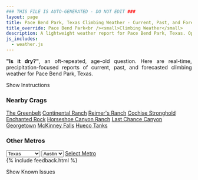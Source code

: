 ```yaml
---
### THIS FILE IS AUTO-GENERATED - DO NOT EDIT ###
layout: page
title: Pace Bend Park, Texas Climbing Weather - Current, Past, and Forecasted Report
title_override: Pace Bend Park<br /><small>Climbing Weather</small>
description: A lightweight weather report for Pace Bend Park, Texas. Optimized for slow internet connections.
js_includes:
  - weather.js
---
```


<section class="measure center lh-copy f5-ns f6 ph2 mv4" style="text-align: justify;">
<strong>"Is it dry?"</strong>, an oft-repeated, age-old question. Here are real-time,
precipitation-focused reports of current, past, and forecasted climbing weather for Pace Bend Park, Texas.
</section>

<p id="settings-toggle" class="mw5 b center tc hover-light-red black-70 pointer">Show Instructions</p>
<section id="settings" class="overflow-hidden" style="display:none;">
    <div class="mv2 ph2 center">
        <div class="fn f6 tc pv2">
            <p class="measure lh-copy center"><strong>Show/hide hourly forecasts</strong> by clicking the desired day.</p>
            <hr class="mw5 p0 mv2 o-60 b0 bt b--light-red light-red bg-light-red">
            <p class="measure lh-copy center"><strong>Current and Past conditions</strong> are measured by the nearest weather station. <strong>Forecast conditions</strong> are calculated and polled separately.</p>
            <hr class="mw5 p0 mv2 o-60 b0 bt b--light-red light-red bg-light-red">
            <p class="measure lh-copy center"><strong>Having issues?</strong> Try <a id="clear-cache" class="no-underline relative fancy-link light-red hover-light-red" href="#">clearing the local cache</a>.</p>
            <hr class="mw5 p0 mv2 o-60 b0 bt b--light-red light-red bg-light-red">
            <p class="measure lh-copy center">Weather data sourced from <a class="no-underline fancy-link relative light-red" target="_blank" href="https://www.weather.gov/documentation/services-web-api">weather.gov</a>.</p>
        </div>
    </div>
</section>
<section id="weather" data-crag="pace-bend-park-texas" class="mv4-ns mv3 ph2 center"></section>
<section id="nearby" class="tc lh-copy">
  <h3>Nearby Crags</h3>
<a class="nowrap no-underline fancy-link relative light-red mh3" href="/crags/the-greenbelt-texas-weather.html">The Greenbelt</a>
<a class="nowrap no-underline fancy-link relative light-red mh3" href="/crags/continental-ranch-texas-weather.html">Continental Ranch</a>
<a class="nowrap no-underline fancy-link relative light-red mh3" href="/crags/reimers-ranch-texas-weather.html">Reimer's Ranch</a>
<a class="nowrap no-underline fancy-link relative light-red mh3" href="/crags/cochise-stronghold-arizona-weather.html">Cochise Stronghold</a>
<a class="nowrap no-underline fancy-link relative light-red mh3" href="/crags/enchanted-rock-texas-weather.html">Enchanted Rock</a>
<a class="nowrap no-underline fancy-link relative light-red mh3" href="/crags/horseshoe-canyon-ranch-arkansas-weather.html">Horseshoe Canyon Ranch</a>
<a class="nowrap no-underline fancy-link relative light-red mh3" href="/crags/last-chance-canyon-new-mexico-weather.html">Last Chance Canyon</a>
<a class="nowrap no-underline fancy-link relative light-red mh3" href="/crags/georgetown-texas-weather.html">Georgetown</a>
<a class="nowrap no-underline fancy-link relative light-red mh3" href="/crags/mckinney-falls-texas-weather.html">McKinney Falls</a>
<a class="nowrap no-underline fancy-link relative light-red mh3" href="/crags/hueco-tanks-texas-weather.html">Hueco Tanks</a>
</section>
<section id="nearby" class="tc lh-copy">
  <h3>Other Metros</h3>
  <select class="ma1 bg-near-white pa2" id="stateSel">
    <option value="Texas" selected>Texas</option>
    <option value="Washington">Washington</option>
    <option value="Colorado">Colorado</option>
    <option value="Tennessee">Tennessee</option>
    <option value="Utah">Utah</option>
    <option value="California">California</option>
  </select>
  <select class="ma1 bg-near-white pa2" id="citySel">
    <option value="Austin" selected>Austin</option>
  </select>
  <a id="selectMetro" class="f6 link dim ph3 pv2 ma1 dib white bg-light-red" href="/crags/austin-texas-weather.html">Select Metro</a>
  <script>
    var states = [];
    states["Texas"] = "Austin"
    states["Washington"] = "Seattle"
    states["Colorado"] = "Denver"
    states["Tennessee"] = "Nashville"
    states["Utah"] = "Salt Lake City"
    states["California"] = "San Francisco|Los Angeles"
  </script>
</section>
{% include feedback.html %}
<p id="issues-toggle" class="mw5 b center tc hover-light-red black-70 pointer">Show Known Issues</p>
<section id="issues" class="overflow-hidden tc f6">
</section>

<script>
  var weekly_EWX_145_98 = {"updated":"2022-08-29T07:06:33+00:00","units":"us","forecastGenerator":"BaselineForecastGenerator","generatedAt":"2022-08-29T08:40:56+00:00","updateTime":"2022-08-29T07:06:33+00:00","validTimes":"2022-08-29T01:00:00+00:00/P8D","elevation":{"unitCode":"wmoUnit:m","value":235.9152},"periods":[{"number":1,"name":"Overnight","startTime":"2022-08-29T03:00:00-05:00","endTime":"2022-08-29T06:00:00-05:00","isDaytime":false,"temperature":76,"temperatureUnit":"F","temperatureTrend":null,"windSpeed":"0 to 5 mph","windDirection":"SE","icon":"https://api.weather.gov/icons/land/night/sct?size=medium","shortForecast":"Partly Cloudy","detailedForecast":"Partly cloudy, with a low around 76. Southeast wind 0 to 5 mph."},{"number":2,"name":"Monday","startTime":"2022-08-29T06:00:00-05:00","endTime":"2022-08-29T18:00:00-05:00","isDaytime":true,"temperature":96,"temperatureUnit":"F","temperatureTrend":null,"windSpeed":"5 to 10 mph","windDirection":"SE","icon":"https://api.weather.gov/icons/land/day/sct/tsra_hi,30?size=medium","shortForecast":"Mostly Sunny then Chance Showers And Thunderstorms","detailedForecast":"A chance of showers and thunderstorms after 1pm. Mostly sunny, with a high near 96. Heat index values as high as 105. Southeast wind 5 to 10 mph. Chance of precipitation is 30%. New rainfall amounts less than a tenth of an inch possible."},{"number":3,"name":"Monday Night","startTime":"2022-08-29T18:00:00-05:00","endTime":"2022-08-30T06:00:00-05:00","isDaytime":false,"temperature":76,"temperatureUnit":"F","temperatureTrend":null,"windSpeed":"0 to 10 mph","windDirection":"SSE","icon":"https://api.weather.gov/icons/land/night/tsra_hi,30?size=medium","shortForecast":"Chance Showers And Thunderstorms","detailedForecast":"A chance of showers and thunderstorms. Partly cloudy, with a low around 76. Heat index values as high as 100. South southeast wind 0 to 10 mph, with gusts as high as 20 mph. Chance of precipitation is 30%. New rainfall amounts less than a tenth of an inch possible."},{"number":4,"name":"Tuesday","startTime":"2022-08-30T06:00:00-05:00","endTime":"2022-08-30T18:00:00-05:00","isDaytime":true,"temperature":92,"temperatureUnit":"F","temperatureTrend":null,"windSpeed":"0 to 5 mph","windDirection":"SSE","icon":"https://api.weather.gov/icons/land/day/tsra_sct,50?size=medium","shortForecast":"Chance Showers And Thunderstorms","detailedForecast":"A chance of showers and thunderstorms. Partly sunny, with a high near 92. Heat index values as high as 101. South southeast wind 0 to 5 mph. Chance of precipitation is 50%."},{"number":5,"name":"Tuesday Night","startTime":"2022-08-30T18:00:00-05:00","endTime":"2022-08-31T06:00:00-05:00","isDaytime":false,"temperature":74,"temperatureUnit":"F","temperatureTrend":null,"windSpeed":"0 to 5 mph","windDirection":"NE","icon":"https://api.weather.gov/icons/land/night/tsra_sct,50/tsra_sct,40?size=medium","shortForecast":"Chance Showers And Thunderstorms","detailedForecast":"A chance of showers and thunderstorms. Mostly cloudy, with a low around 74. Northeast wind 0 to 5 mph. Chance of precipitation is 50%."},{"number":6,"name":"Wednesday","startTime":"2022-08-31T06:00:00-05:00","endTime":"2022-08-31T18:00:00-05:00","isDaytime":true,"temperature":92,"temperatureUnit":"F","temperatureTrend":null,"windSpeed":"0 to 5 mph","windDirection":"N","icon":"https://api.weather.gov/icons/land/day/tsra_sct,50?size=medium","shortForecast":"Chance Showers And Thunderstorms","detailedForecast":"A chance of showers and thunderstorms. Partly sunny, with a high near 92. North wind 0 to 5 mph. Chance of precipitation is 50%."},{"number":7,"name":"Wednesday Night","startTime":"2022-08-31T18:00:00-05:00","endTime":"2022-09-01T06:00:00-05:00","isDaytime":false,"temperature":74,"temperatureUnit":"F","temperatureTrend":null,"windSpeed":"0 to 5 mph","windDirection":"NNE","icon":"https://api.weather.gov/icons/land/night/tsra_sct,50/tsra_sct,30?size=medium","shortForecast":"Chance Showers And Thunderstorms","detailedForecast":"A chance of showers and thunderstorms. Mostly cloudy, with a low around 74. North northeast wind 0 to 5 mph. Chance of precipitation is 50%."},{"number":8,"name":"Thursday","startTime":"2022-09-01T06:00:00-05:00","endTime":"2022-09-01T18:00:00-05:00","isDaytime":true,"temperature":90,"temperatureUnit":"F","temperatureTrend":null,"windSpeed":"0 to 5 mph","windDirection":"NE","icon":"https://api.weather.gov/icons/land/day/tsra_sct,30/tsra_sct,40?size=medium","shortForecast":"Chance Showers And Thunderstorms","detailedForecast":"A chance of showers and thunderstorms. Partly sunny, with a high near 90. Northeast wind 0 to 5 mph. Chance of precipitation is 40%."},{"number":9,"name":"Thursday Night","startTime":"2022-09-01T18:00:00-05:00","endTime":"2022-09-02T06:00:00-05:00","isDaytime":false,"temperature":72,"temperatureUnit":"F","temperatureTrend":null,"windSpeed":"0 to 5 mph","windDirection":"ENE","icon":"https://api.weather.gov/icons/land/night/tsra_hi,40/tsra_hi,20?size=medium","shortForecast":"Chance Showers And Thunderstorms","detailedForecast":"A chance of showers and thunderstorms. Partly cloudy, with a low around 72. East northeast wind 0 to 5 mph. Chance of precipitation is 40%."},{"number":10,"name":"Friday","startTime":"2022-09-02T06:00:00-05:00","endTime":"2022-09-02T18:00:00-05:00","isDaytime":true,"temperature":90,"temperatureUnit":"F","temperatureTrend":null,"windSpeed":"0 to 5 mph","windDirection":"ENE","icon":"https://api.weather.gov/icons/land/day/tsra_hi,20?size=medium","shortForecast":"Slight Chance Showers And Thunderstorms","detailedForecast":"A slight chance of showers and thunderstorms. Mostly sunny, with a high near 90. Chance of precipitation is 20%."},{"number":11,"name":"Friday Night","startTime":"2022-09-02T18:00:00-05:00","endTime":"2022-09-03T06:00:00-05:00","isDaytime":false,"temperature":71,"temperatureUnit":"F","temperatureTrend":null,"windSpeed":"0 to 5 mph","windDirection":"NE","icon":"https://api.weather.gov/icons/land/night/tsra_hi,20/sct?size=medium","shortForecast":"Slight Chance Showers And Thunderstorms then Partly Cloudy","detailedForecast":"A slight chance of showers and thunderstorms before 7pm. Partly cloudy, with a low around 71. Chance of precipitation is 20%."},{"number":12,"name":"Saturday","startTime":"2022-09-03T06:00:00-05:00","endTime":"2022-09-03T18:00:00-05:00","isDaytime":true,"temperature":91,"temperatureUnit":"F","temperatureTrend":null,"windSpeed":"0 to 10 mph","windDirection":"NNE","icon":"https://api.weather.gov/icons/land/day/sct/tsra_hi,20?size=medium","shortForecast":"Mostly Sunny then Slight Chance Showers And Thunderstorms","detailedForecast":"A slight chance of showers and thunderstorms after 1pm. Mostly sunny, with a high near 91. Chance of precipitation is 20%."},{"number":13,"name":"Saturday Night","startTime":"2022-09-03T18:00:00-05:00","endTime":"2022-09-04T06:00:00-05:00","isDaytime":false,"temperature":72,"temperatureUnit":"F","temperatureTrend":null,"windSpeed":"0 to 10 mph","windDirection":"ENE","icon":"https://api.weather.gov/icons/land/night/tsra_hi,20/sct?size=medium","shortForecast":"Slight Chance Showers And Thunderstorms then Partly Cloudy","detailedForecast":"A slight chance of showers and thunderstorms before 7pm. Partly cloudy, with a low around 72. Chance of precipitation is 20%."},{"number":14,"name":"Sunday","startTime":"2022-09-04T06:00:00-05:00","endTime":"2022-09-04T18:00:00-05:00","isDaytime":true,"temperature":91,"temperatureUnit":"F","temperatureTrend":null,"windSpeed":"0 to 10 mph","windDirection":"NE","icon":"https://api.weather.gov/icons/land/day/tsra_hi,20/tsra_hi,30?size=medium","shortForecast":"Chance Showers And Thunderstorms","detailedForecast":"A chance of showers and thunderstorms after 7am. Mostly sunny, with a high near 91. Chance of precipitation is 30%."}]}
  var hourly_EWX_145_98 = {"@context":["https://geojson.org/geojson-ld/geojson-context.jsonld",{"@version":"1.1","wx":"https://api.weather.gov/ontology#","geo":"http://www.opengis.net/ont/geosparql#","unit":"http://codes.wmo.int/common/unit/","@vocab":"https://api.weather.gov/ontology#"}],"type":"Feature","geometry":{"type":"Polygon","coordinates":[[[-98.02033,30.4585276],[-98.0197427,30.4358017],[-97.9933734,30.436306],[-97.99395559999999,30.459031999999997],[-98.02033,30.4585276]]]},"properties":{"updated":"2022-08-29T07:06:33+00:00","units":"us","forecastGenerator":"HourlyForecastGenerator","generatedAt":"2022-08-29T08:40:56+00:00","updateTime":"2022-08-29T07:06:33+00:00","validTimes":"2022-08-29T01:00:00+00:00/P8D","elevation":{"unitCode":"wmoUnit:m","value":235.9152},"periods":[{"number":1,"name":"","startTime":"2022-08-29T03:00:00-05:00","endTime":"2022-08-29T04:00:00-05:00","isDaytime":false,"temperature":79,"temperatureUnit":"F","temperatureTrend":null,"windSpeed":"0 mph","windDirection":"SSE","icon":"https://api.weather.gov/icons/land/night/sct?size=small","shortForecast":"Partly Cloudy","detailedForecast":""},{"number":2,"name":"","startTime":"2022-08-29T04:00:00-05:00","endTime":"2022-08-29T05:00:00-05:00","isDaytime":false,"temperature":78,"temperatureUnit":"F","temperatureTrend":null,"windSpeed":"5 mph","windDirection":"SSE","icon":"https://api.weather.gov/icons/land/night/sct?size=small","shortForecast":"Partly Cloudy","detailedForecast":""},{"number":3,"name":"","startTime":"2022-08-29T05:00:00-05:00","endTime":"2022-08-29T06:00:00-05:00","isDaytime":false,"temperature":77,"temperatureUnit":"F","temperatureTrend":null,"windSpeed":"0 mph","windDirection":"SE","icon":"https://api.weather.gov/icons/land/night/bkn?size=small","shortForecast":"Mostly Cloudy","detailedForecast":""},{"number":4,"name":"","startTime":"2022-08-29T06:00:00-05:00","endTime":"2022-08-29T07:00:00-05:00","isDaytime":true,"temperature":77,"temperatureUnit":"F","temperatureTrend":null,"windSpeed":"5 mph","windDirection":"SE","icon":"https://api.weather.gov/icons/land/day/bkn?size=small","shortForecast":"Partly Sunny","detailedForecast":""},{"number":5,"name":"","startTime":"2022-08-29T07:00:00-05:00","endTime":"2022-08-29T08:00:00-05:00","isDaytime":true,"temperature":77,"temperatureUnit":"F","temperatureTrend":null,"windSpeed":"5 mph","windDirection":"SE","icon":"https://api.weather.gov/icons/land/day/bkn?size=small","shortForecast":"Partly Sunny","detailedForecast":""},{"number":6,"name":"","startTime":"2022-08-29T08:00:00-05:00","endTime":"2022-08-29T09:00:00-05:00","isDaytime":true,"temperature":76,"temperatureUnit":"F","temperatureTrend":null,"windSpeed":"5 mph","windDirection":"SSE","icon":"https://api.weather.gov/icons/land/day/sct?size=small","shortForecast":"Mostly Sunny","detailedForecast":""},{"number":7,"name":"","startTime":"2022-08-29T09:00:00-05:00","endTime":"2022-08-29T10:00:00-05:00","isDaytime":true,"temperature":79,"temperatureUnit":"F","temperatureTrend":null,"windSpeed":"5 mph","windDirection":"S","icon":"https://api.weather.gov/icons/land/day/sct?size=small","shortForecast":"Mostly Sunny","detailedForecast":""},{"number":8,"name":"","startTime":"2022-08-29T10:00:00-05:00","endTime":"2022-08-29T11:00:00-05:00","isDaytime":true,"temperature":83,"temperatureUnit":"F","temperatureTrend":null,"windSpeed":"5 mph","windDirection":"S","icon":"https://api.weather.gov/icons/land/day/sct?size=small","shortForecast":"Mostly Sunny","detailedForecast":""},{"number":9,"name":"","startTime":"2022-08-29T11:00:00-05:00","endTime":"2022-08-29T12:00:00-05:00","isDaytime":true,"temperature":86,"temperatureUnit":"F","temperatureTrend":null,"windSpeed":"5 mph","windDirection":"SSE","icon":"https://api.weather.gov/icons/land/day/sct?size=small","shortForecast":"Mostly Sunny","detailedForecast":""},{"number":10,"name":"","startTime":"2022-08-29T12:00:00-05:00","endTime":"2022-08-29T13:00:00-05:00","isDaytime":true,"temperature":89,"temperatureUnit":"F","temperatureTrend":null,"windSpeed":"5 mph","windDirection":"SSE","icon":"https://api.weather.gov/icons/land/day/sct?size=small","shortForecast":"Mostly Sunny","detailedForecast":""},{"number":11,"name":"","startTime":"2022-08-29T13:00:00-05:00","endTime":"2022-08-29T14:00:00-05:00","isDaytime":true,"temperature":92,"temperatureUnit":"F","temperatureTrend":null,"windSpeed":"5 mph","windDirection":"SE","icon":"https://api.weather.gov/icons/land/day/tsra_hi,30?size=small","shortForecast":"Chance Showers And Thunderstorms","detailedForecast":""},{"number":12,"name":"","startTime":"2022-08-29T14:00:00-05:00","endTime":"2022-08-29T15:00:00-05:00","isDaytime":true,"temperature":94,"temperatureUnit":"F","temperatureTrend":null,"windSpeed":"5 mph","windDirection":"SE","icon":"https://api.weather.gov/icons/land/day/tsra_hi,30?size=small","shortForecast":"Chance Showers And Thunderstorms","detailedForecast":""},{"number":13,"name":"","startTime":"2022-08-29T15:00:00-05:00","endTime":"2022-08-29T16:00:00-05:00","isDaytime":true,"temperature":94,"temperatureUnit":"F","temperatureTrend":null,"windSpeed":"5 mph","windDirection":"ESE","icon":"https://api.weather.gov/icons/land/day/tsra_hi,30?size=small","shortForecast":"Chance Showers And Thunderstorms","detailedForecast":""},{"number":14,"name":"","startTime":"2022-08-29T16:00:00-05:00","endTime":"2022-08-29T17:00:00-05:00","isDaytime":true,"temperature":95,"temperatureUnit":"F","temperatureTrend":null,"windSpeed":"5 mph","windDirection":"ESE","icon":"https://api.weather.gov/icons/land/day/tsra_hi,30?size=small","shortForecast":"Chance Showers And Thunderstorms","detailedForecast":""},{"number":15,"name":"","startTime":"2022-08-29T17:00:00-05:00","endTime":"2022-08-29T18:00:00-05:00","isDaytime":true,"temperature":93,"temperatureUnit":"F","temperatureTrend":null,"windSpeed":"10 mph","windDirection":"ESE","icon":"https://api.weather.gov/icons/land/day/tsra_hi?size=small","shortForecast":"Chance Showers And Thunderstorms","detailedForecast":""},{"number":16,"name":"","startTime":"2022-08-29T18:00:00-05:00","endTime":"2022-08-29T19:00:00-05:00","isDaytime":false,"temperature":92,"temperatureUnit":"F","temperatureTrend":null,"windSpeed":"10 mph","windDirection":"ESE","icon":"https://api.weather.gov/icons/land/night/tsra_hi?size=small","shortForecast":"Chance Showers And Thunderstorms","detailedForecast":""},{"number":17,"name":"","startTime":"2022-08-29T19:00:00-05:00","endTime":"2022-08-29T20:00:00-05:00","isDaytime":false,"temperature":91,"temperatureUnit":"F","temperatureTrend":null,"windSpeed":"10 mph","windDirection":"SE","icon":"https://api.weather.gov/icons/land/night/few?size=small","shortForecast":"Mostly Clear","detailedForecast":""},{"number":18,"name":"","startTime":"2022-08-29T20:00:00-05:00","endTime":"2022-08-29T21:00:00-05:00","isDaytime":false,"temperature":87,"temperatureUnit":"F","temperatureTrend":null,"windSpeed":"5 mph","windDirection":"SE","icon":"https://api.weather.gov/icons/land/night/sct?size=small","shortForecast":"Partly Cloudy","detailedForecast":""},{"number":19,"name":"","startTime":"2022-08-29T21:00:00-05:00","endTime":"2022-08-29T22:00:00-05:00","isDaytime":false,"temperature":85,"temperatureUnit":"F","temperatureTrend":null,"windSpeed":"5 mph","windDirection":"SE","icon":"https://api.weather.gov/icons/land/night/sct?size=small","shortForecast":"Partly Cloudy","detailedForecast":""},{"number":20,"name":"","startTime":"2022-08-29T22:00:00-05:00","endTime":"2022-08-29T23:00:00-05:00","isDaytime":false,"temperature":84,"temperatureUnit":"F","temperatureTrend":null,"windSpeed":"5 mph","windDirection":"SE","icon":"https://api.weather.gov/icons/land/night/sct?size=small","shortForecast":"Partly Cloudy","detailedForecast":""},{"number":21,"name":"","startTime":"2022-08-29T23:00:00-05:00","endTime":"2022-08-30T00:00:00-05:00","isDaytime":false,"temperature":82,"temperatureUnit":"F","temperatureTrend":null,"windSpeed":"5 mph","windDirection":"SSE","icon":"https://api.weather.gov/icons/land/night/sct?size=small","shortForecast":"Partly Cloudy","detailedForecast":""},{"number":22,"name":"","startTime":"2022-08-30T00:00:00-05:00","endTime":"2022-08-30T01:00:00-05:00","isDaytime":false,"temperature":81,"temperatureUnit":"F","temperatureTrend":null,"windSpeed":"5 mph","windDirection":"SSE","icon":"https://api.weather.gov/icons/land/night/sct?size=small","shortForecast":"Partly Cloudy","detailedForecast":""},{"number":23,"name":"","startTime":"2022-08-30T01:00:00-05:00","endTime":"2022-08-30T02:00:00-05:00","isDaytime":false,"temperature":80,"temperatureUnit":"F","temperatureTrend":null,"windSpeed":"0 mph","windDirection":"SSE","icon":"https://api.weather.gov/icons/land/night/tsra_hi?size=small","shortForecast":"Chance Showers And Thunderstorms","detailedForecast":""},{"number":24,"name":"","startTime":"2022-08-30T02:00:00-05:00","endTime":"2022-08-30T03:00:00-05:00","isDaytime":false,"temperature":79,"temperatureUnit":"F","temperatureTrend":null,"windSpeed":"0 mph","windDirection":"SSE","icon":"https://api.weather.gov/icons/land/night/tsra_hi?size=small","shortForecast":"Chance Showers And Thunderstorms","detailedForecast":""},{"number":25,"name":"","startTime":"2022-08-30T03:00:00-05:00","endTime":"2022-08-30T04:00:00-05:00","isDaytime":false,"temperature":79,"temperatureUnit":"F","temperatureTrend":null,"windSpeed":"0 mph","windDirection":"S","icon":"https://api.weather.gov/icons/land/night/tsra_sct?size=small","shortForecast":"Chance Showers And Thunderstorms","detailedForecast":""},{"number":26,"name":"","startTime":"2022-08-30T04:00:00-05:00","endTime":"2022-08-30T05:00:00-05:00","isDaytime":false,"temperature":78,"temperatureUnit":"F","temperatureTrend":null,"windSpeed":"0 mph","windDirection":"SSE","icon":"https://api.weather.gov/icons/land/night/tsra_sct?size=small","shortForecast":"Chance Showers And Thunderstorms","detailedForecast":""},{"number":27,"name":"","startTime":"2022-08-30T05:00:00-05:00","endTime":"2022-08-30T06:00:00-05:00","isDaytime":false,"temperature":78,"temperatureUnit":"F","temperatureTrend":null,"windSpeed":"0 mph","windDirection":"SSE","icon":"https://api.weather.gov/icons/land/night/tsra_sct?size=small","shortForecast":"Chance Showers And Thunderstorms","detailedForecast":""},{"number":28,"name":"","startTime":"2022-08-30T06:00:00-05:00","endTime":"2022-08-30T07:00:00-05:00","isDaytime":true,"temperature":77,"temperatureUnit":"F","temperatureTrend":null,"windSpeed":"0 mph","windDirection":"SSE","icon":"https://api.weather.gov/icons/land/day/tsra_sct?size=small","shortForecast":"Chance Showers And Thunderstorms","detailedForecast":""},{"number":29,"name":"","startTime":"2022-08-30T07:00:00-05:00","endTime":"2022-08-30T08:00:00-05:00","isDaytime":true,"temperature":76,"temperatureUnit":"F","temperatureTrend":null,"windSpeed":"0 mph","windDirection":"S","icon":"https://api.weather.gov/icons/land/day/tsra_sct?size=small","shortForecast":"Chance Showers And Thunderstorms","detailedForecast":""},{"number":30,"name":"","startTime":"2022-08-30T08:00:00-05:00","endTime":"2022-08-30T09:00:00-05:00","isDaytime":true,"temperature":78,"temperatureUnit":"F","temperatureTrend":null,"windSpeed":"0 mph","windDirection":"SSE","icon":"https://api.weather.gov/icons/land/day/tsra_hi?size=small","shortForecast":"Chance Showers And Thunderstorms","detailedForecast":""},{"number":31,"name":"","startTime":"2022-08-30T09:00:00-05:00","endTime":"2022-08-30T10:00:00-05:00","isDaytime":true,"temperature":79,"temperatureUnit":"F","temperatureTrend":null,"windSpeed":"5 mph","windDirection":"S","icon":"https://api.weather.gov/icons/land/day/tsra_sct?size=small","shortForecast":"Chance Showers And Thunderstorms","detailedForecast":""},{"number":32,"name":"","startTime":"2022-08-30T10:00:00-05:00","endTime":"2022-08-30T11:00:00-05:00","isDaytime":true,"temperature":84,"temperatureUnit":"F","temperatureTrend":null,"windSpeed":"5 mph","windDirection":"S","icon":"https://api.weather.gov/icons/land/day/tsra_hi?size=small","shortForecast":"Chance Showers And Thunderstorms","detailedForecast":""},{"number":33,"name":"","startTime":"2022-08-30T11:00:00-05:00","endTime":"2022-08-30T12:00:00-05:00","isDaytime":true,"temperature":87,"temperatureUnit":"F","temperatureTrend":null,"windSpeed":"5 mph","windDirection":"S","icon":"https://api.weather.gov/icons/land/day/tsra_sct?size=small","shortForecast":"Chance Showers And Thunderstorms","detailedForecast":""},{"number":34,"name":"","startTime":"2022-08-30T12:00:00-05:00","endTime":"2022-08-30T13:00:00-05:00","isDaytime":true,"temperature":89,"temperatureUnit":"F","temperatureTrend":null,"windSpeed":"5 mph","windDirection":"S","icon":"https://api.weather.gov/icons/land/day/tsra_sct?size=small","shortForecast":"Chance Showers And Thunderstorms","detailedForecast":""},{"number":35,"name":"","startTime":"2022-08-30T13:00:00-05:00","endTime":"2022-08-30T14:00:00-05:00","isDaytime":true,"temperature":90,"temperatureUnit":"F","temperatureTrend":null,"windSpeed":"5 mph","windDirection":"S","icon":"https://api.weather.gov/icons/land/day/tsra_sct?size=small","shortForecast":"Chance Showers And Thunderstorms","detailedForecast":""},{"number":36,"name":"","startTime":"2022-08-30T14:00:00-05:00","endTime":"2022-08-30T15:00:00-05:00","isDaytime":true,"temperature":90,"temperatureUnit":"F","temperatureTrend":null,"windSpeed":"5 mph","windDirection":"S","icon":"https://api.weather.gov/icons/land/day/tsra_sct?size=small","shortForecast":"Chance Showers And Thunderstorms","detailedForecast":""},{"number":37,"name":"","startTime":"2022-08-30T15:00:00-05:00","endTime":"2022-08-30T16:00:00-05:00","isDaytime":true,"temperature":89,"temperatureUnit":"F","temperatureTrend":null,"windSpeed":"5 mph","windDirection":"SSE","icon":"https://api.weather.gov/icons/land/day/tsra_sct?size=small","shortForecast":"Chance Showers And Thunderstorms","detailedForecast":""},{"number":38,"name":"","startTime":"2022-08-30T16:00:00-05:00","endTime":"2022-08-30T17:00:00-05:00","isDaytime":true,"temperature":88,"temperatureUnit":"F","temperatureTrend":null,"windSpeed":"5 mph","windDirection":"SSE","icon":"https://api.weather.gov/icons/land/day/tsra_sct?size=small","shortForecast":"Chance Showers And Thunderstorms","detailedForecast":""},{"number":39,"name":"","startTime":"2022-08-30T17:00:00-05:00","endTime":"2022-08-30T18:00:00-05:00","isDaytime":true,"temperature":87,"temperatureUnit":"F","temperatureTrend":null,"windSpeed":"5 mph","windDirection":"SE","icon":"https://api.weather.gov/icons/land/day/tsra_sct?size=small","shortForecast":"Chance Showers And Thunderstorms","detailedForecast":""},{"number":40,"name":"","startTime":"2022-08-30T18:00:00-05:00","endTime":"2022-08-30T19:00:00-05:00","isDaytime":false,"temperature":85,"temperatureUnit":"F","temperatureTrend":null,"windSpeed":"5 mph","windDirection":"SE","icon":"https://api.weather.gov/icons/land/night/tsra_sct?size=small","shortForecast":"Chance Showers And Thunderstorms","detailedForecast":""},{"number":41,"name":"","startTime":"2022-08-30T19:00:00-05:00","endTime":"2022-08-30T20:00:00-05:00","isDaytime":false,"temperature":84,"temperatureUnit":"F","temperatureTrend":null,"windSpeed":"5 mph","windDirection":"NNE","icon":"https://api.weather.gov/icons/land/night/tsra_sct?size=small","shortForecast":"Chance Showers And Thunderstorms","detailedForecast":""},{"number":42,"name":"","startTime":"2022-08-30T20:00:00-05:00","endTime":"2022-08-30T21:00:00-05:00","isDaytime":false,"temperature":83,"temperatureUnit":"F","temperatureTrend":null,"windSpeed":"0 mph","windDirection":"NNE","icon":"https://api.weather.gov/icons/land/night/tsra_sct?size=small","shortForecast":"Chance Showers And Thunderstorms","detailedForecast":""},{"number":43,"name":"","startTime":"2022-08-30T21:00:00-05:00","endTime":"2022-08-30T22:00:00-05:00","isDaytime":false,"temperature":81,"temperatureUnit":"F","temperatureTrend":null,"windSpeed":"0 mph","windDirection":"NE","icon":"https://api.weather.gov/icons/land/night/tsra_sct?size=small","shortForecast":"Chance Showers And Thunderstorms","detailedForecast":""},{"number":44,"name":"","startTime":"2022-08-30T22:00:00-05:00","endTime":"2022-08-30T23:00:00-05:00","isDaytime":false,"temperature":80,"temperatureUnit":"F","temperatureTrend":null,"windSpeed":"0 mph","windDirection":"ENE","icon":"https://api.weather.gov/icons/land/night/tsra_sct?size=small","shortForecast":"Chance Showers And Thunderstorms","detailedForecast":""},{"number":45,"name":"","startTime":"2022-08-30T23:00:00-05:00","endTime":"2022-08-31T00:00:00-05:00","isDaytime":false,"temperature":79,"temperatureUnit":"F","temperatureTrend":null,"windSpeed":"0 mph","windDirection":"E","icon":"https://api.weather.gov/icons/land/night/tsra_sct?size=small","shortForecast":"Chance Showers And Thunderstorms","detailedForecast":""},{"number":46,"name":"","startTime":"2022-08-31T00:00:00-05:00","endTime":"2022-08-31T01:00:00-05:00","isDaytime":false,"temperature":79,"temperatureUnit":"F","temperatureTrend":null,"windSpeed":"0 mph","windDirection":"E","icon":"https://api.weather.gov/icons/land/night/tsra_sct?size=small","shortForecast":"Chance Showers And Thunderstorms","detailedForecast":""},{"number":47,"name":"","startTime":"2022-08-31T01:00:00-05:00","endTime":"2022-08-31T02:00:00-05:00","isDaytime":false,"temperature":78,"temperatureUnit":"F","temperatureTrend":null,"windSpeed":"0 mph","windDirection":"N","icon":"https://api.weather.gov/icons/land/night/tsra_sct?size=small","shortForecast":"Chance Showers And Thunderstorms","detailedForecast":""},{"number":48,"name":"","startTime":"2022-08-31T02:00:00-05:00","endTime":"2022-08-31T03:00:00-05:00","isDaytime":false,"temperature":77,"temperatureUnit":"F","temperatureTrend":null,"windSpeed":"0 mph","windDirection":"N","icon":"https://api.weather.gov/icons/land/night/tsra_sct?size=small","shortForecast":"Chance Showers And Thunderstorms","detailedForecast":""},{"number":49,"name":"","startTime":"2022-08-31T03:00:00-05:00","endTime":"2022-08-31T04:00:00-05:00","isDaytime":false,"temperature":77,"temperatureUnit":"F","temperatureTrend":null,"windSpeed":"0 mph","windDirection":"NE","icon":"https://api.weather.gov/icons/land/night/tsra_sct?size=small","shortForecast":"Chance Showers And Thunderstorms","detailedForecast":""},{"number":50,"name":"","startTime":"2022-08-31T04:00:00-05:00","endTime":"2022-08-31T05:00:00-05:00","isDaytime":false,"temperature":76,"temperatureUnit":"F","temperatureTrend":null,"windSpeed":"0 mph","windDirection":"N","icon":"https://api.weather.gov/icons/land/night/tsra_sct?size=small","shortForecast":"Chance Showers And Thunderstorms","detailedForecast":""},{"number":51,"name":"","startTime":"2022-08-31T05:00:00-05:00","endTime":"2022-08-31T06:00:00-05:00","isDaytime":false,"temperature":75,"temperatureUnit":"F","temperatureTrend":null,"windSpeed":"0 mph","windDirection":"WSW","icon":"https://api.weather.gov/icons/land/night/tsra_sct?size=small","shortForecast":"Chance Showers And Thunderstorms","detailedForecast":""},{"number":52,"name":"","startTime":"2022-08-31T06:00:00-05:00","endTime":"2022-08-31T07:00:00-05:00","isDaytime":true,"temperature":74,"temperatureUnit":"F","temperatureTrend":null,"windSpeed":"0 mph","windDirection":"W","icon":"https://api.weather.gov/icons/land/day/tsra_sct?size=small","shortForecast":"Chance Showers And Thunderstorms","detailedForecast":""},{"number":53,"name":"","startTime":"2022-08-31T07:00:00-05:00","endTime":"2022-08-31T08:00:00-05:00","isDaytime":true,"temperature":74,"temperatureUnit":"F","temperatureTrend":null,"windSpeed":"0 mph","windDirection":"WNW","icon":"https://api.weather.gov/icons/land/day/tsra_sct?size=small","shortForecast":"Chance Showers And Thunderstorms","detailedForecast":""},{"number":54,"name":"","startTime":"2022-08-31T08:00:00-05:00","endTime":"2022-08-31T09:00:00-05:00","isDaytime":true,"temperature":76,"temperatureUnit":"F","temperatureTrend":null,"windSpeed":"0 mph","windDirection":"NNW","icon":"https://api.weather.gov/icons/land/day/tsra_sct?size=small","shortForecast":"Chance Showers And Thunderstorms","detailedForecast":""},{"number":55,"name":"","startTime":"2022-08-31T09:00:00-05:00","endTime":"2022-08-31T10:00:00-05:00","isDaytime":true,"temperature":78,"temperatureUnit":"F","temperatureTrend":null,"windSpeed":"0 mph","windDirection":"N","icon":"https://api.weather.gov/icons/land/day/tsra_sct?size=small","shortForecast":"Chance Showers And Thunderstorms","detailedForecast":""},{"number":56,"name":"","startTime":"2022-08-31T10:00:00-05:00","endTime":"2022-08-31T11:00:00-05:00","isDaytime":true,"temperature":81,"temperatureUnit":"F","temperatureTrend":null,"windSpeed":"5 mph","windDirection":"N","icon":"https://api.weather.gov/icons/land/day/tsra_sct?size=small","shortForecast":"Chance Showers And Thunderstorms","detailedForecast":""},{"number":57,"name":"","startTime":"2022-08-31T11:00:00-05:00","endTime":"2022-08-31T12:00:00-05:00","isDaytime":true,"temperature":83,"temperatureUnit":"F","temperatureTrend":null,"windSpeed":"5 mph","windDirection":"NNE","icon":"https://api.weather.gov/icons/land/day/tsra_sct?size=small","shortForecast":"Chance Showers And Thunderstorms","detailedForecast":""},{"number":58,"name":"","startTime":"2022-08-31T12:00:00-05:00","endTime":"2022-08-31T13:00:00-05:00","isDaytime":true,"temperature":86,"temperatureUnit":"F","temperatureTrend":null,"windSpeed":"5 mph","windDirection":"NE","icon":"https://api.weather.gov/icons/land/day/tsra_sct?size=small","shortForecast":"Chance Showers And Thunderstorms","detailedForecast":""},{"number":59,"name":"","startTime":"2022-08-31T13:00:00-05:00","endTime":"2022-08-31T14:00:00-05:00","isDaytime":true,"temperature":88,"temperatureUnit":"F","temperatureTrend":null,"windSpeed":"5 mph","windDirection":"NE","icon":"https://api.weather.gov/icons/land/day/tsra_sct?size=small","shortForecast":"Chance Showers And Thunderstorms","detailedForecast":""},{"number":60,"name":"","startTime":"2022-08-31T14:00:00-05:00","endTime":"2022-08-31T15:00:00-05:00","isDaytime":true,"temperature":90,"temperatureUnit":"F","temperatureTrend":null,"windSpeed":"5 mph","windDirection":"ENE","icon":"https://api.weather.gov/icons/land/day/tsra_sct?size=small","shortForecast":"Chance Showers And Thunderstorms","detailedForecast":""},{"number":61,"name":"","startTime":"2022-08-31T15:00:00-05:00","endTime":"2022-08-31T16:00:00-05:00","isDaytime":true,"temperature":91,"temperatureUnit":"F","temperatureTrend":null,"windSpeed":"5 mph","windDirection":"ENE","icon":"https://api.weather.gov/icons/land/day/tsra_sct?size=small","shortForecast":"Chance Showers And Thunderstorms","detailedForecast":""},{"number":62,"name":"","startTime":"2022-08-31T16:00:00-05:00","endTime":"2022-08-31T17:00:00-05:00","isDaytime":true,"temperature":91,"temperatureUnit":"F","temperatureTrend":null,"windSpeed":"5 mph","windDirection":"ENE","icon":"https://api.weather.gov/icons/land/day/tsra_sct?size=small","shortForecast":"Chance Showers And Thunderstorms","detailedForecast":""},{"number":63,"name":"","startTime":"2022-08-31T17:00:00-05:00","endTime":"2022-08-31T18:00:00-05:00","isDaytime":true,"temperature":90,"temperatureUnit":"F","temperatureTrend":null,"windSpeed":"5 mph","windDirection":"ENE","icon":"https://api.weather.gov/icons/land/day/tsra_sct?size=small","shortForecast":"Chance Showers And Thunderstorms","detailedForecast":""},{"number":64,"name":"","startTime":"2022-08-31T18:00:00-05:00","endTime":"2022-08-31T19:00:00-05:00","isDaytime":false,"temperature":89,"temperatureUnit":"F","temperatureTrend":null,"windSpeed":"5 mph","windDirection":"ENE","icon":"https://api.weather.gov/icons/land/night/tsra_sct?size=small","shortForecast":"Chance Showers And Thunderstorms","detailedForecast":""},{"number":65,"name":"","startTime":"2022-08-31T19:00:00-05:00","endTime":"2022-08-31T20:00:00-05:00","isDaytime":false,"temperature":87,"temperatureUnit":"F","temperatureTrend":null,"windSpeed":"5 mph","windDirection":"ENE","icon":"https://api.weather.gov/icons/land/night/tsra_sct?size=small","shortForecast":"Chance Showers And Thunderstorms","detailedForecast":""},{"number":66,"name":"","startTime":"2022-08-31T20:00:00-05:00","endTime":"2022-08-31T21:00:00-05:00","isDaytime":false,"temperature":85,"temperatureUnit":"F","temperatureTrend":null,"windSpeed":"5 mph","windDirection":"ENE","icon":"https://api.weather.gov/icons/land/night/tsra_sct?size=small","shortForecast":"Chance Showers And Thunderstorms","detailedForecast":""},{"number":67,"name":"","startTime":"2022-08-31T21:00:00-05:00","endTime":"2022-08-31T22:00:00-05:00","isDaytime":false,"temperature":83,"temperatureUnit":"F","temperatureTrend":null,"windSpeed":"5 mph","windDirection":"ENE","icon":"https://api.weather.gov/icons/land/night/tsra_sct?size=small","shortForecast":"Chance Showers And Thunderstorms","detailedForecast":""},{"number":68,"name":"","startTime":"2022-08-31T22:00:00-05:00","endTime":"2022-08-31T23:00:00-05:00","isDaytime":false,"temperature":81,"temperatureUnit":"F","temperatureTrend":null,"windSpeed":"0 mph","windDirection":"ENE","icon":"https://api.weather.gov/icons/land/night/tsra_hi?size=small","shortForecast":"Chance Showers And Thunderstorms","detailedForecast":""},{"number":69,"name":"","startTime":"2022-08-31T23:00:00-05:00","endTime":"2022-09-01T00:00:00-05:00","isDaytime":false,"temperature":80,"temperatureUnit":"F","temperatureTrend":null,"windSpeed":"0 mph","windDirection":"ENE","icon":"https://api.weather.gov/icons/land/night/tsra_hi?size=small","shortForecast":"Chance Showers And Thunderstorms","detailedForecast":""},{"number":70,"name":"","startTime":"2022-09-01T00:00:00-05:00","endTime":"2022-09-01T01:00:00-05:00","isDaytime":false,"temperature":79,"temperatureUnit":"F","temperatureTrend":null,"windSpeed":"0 mph","windDirection":"E","icon":"https://api.weather.gov/icons/land/night/tsra_hi?size=small","shortForecast":"Chance Showers And Thunderstorms","detailedForecast":""},{"number":71,"name":"","startTime":"2022-09-01T01:00:00-05:00","endTime":"2022-09-01T02:00:00-05:00","isDaytime":false,"temperature":78,"temperatureUnit":"F","temperatureTrend":null,"windSpeed":"0 mph","windDirection":"ENE","icon":"https://api.weather.gov/icons/land/night/tsra_hi?size=small","shortForecast":"Chance Showers And Thunderstorms","detailedForecast":""},{"number":72,"name":"","startTime":"2022-09-01T02:00:00-05:00","endTime":"2022-09-01T03:00:00-05:00","isDaytime":false,"temperature":77,"temperatureUnit":"F","temperatureTrend":null,"windSpeed":"0 mph","windDirection":"NNW","icon":"https://api.weather.gov/icons/land/night/tsra_hi?size=small","shortForecast":"Chance Showers And Thunderstorms","detailedForecast":""},{"number":73,"name":"","startTime":"2022-09-01T03:00:00-05:00","endTime":"2022-09-01T04:00:00-05:00","isDaytime":false,"temperature":76,"temperatureUnit":"F","temperatureTrend":null,"windSpeed":"0 mph","windDirection":"N","icon":"https://api.weather.gov/icons/land/night/tsra_sct?size=small","shortForecast":"Chance Showers And Thunderstorms","detailedForecast":""},{"number":74,"name":"","startTime":"2022-09-01T04:00:00-05:00","endTime":"2022-09-01T05:00:00-05:00","isDaytime":false,"temperature":76,"temperatureUnit":"F","temperatureTrend":null,"windSpeed":"0 mph","windDirection":"N","icon":"https://api.weather.gov/icons/land/night/tsra_sct?size=small","shortForecast":"Chance Showers And Thunderstorms","detailedForecast":""},{"number":75,"name":"","startTime":"2022-09-01T05:00:00-05:00","endTime":"2022-09-01T06:00:00-05:00","isDaytime":false,"temperature":75,"temperatureUnit":"F","temperatureTrend":null,"windSpeed":"0 mph","windDirection":"N","icon":"https://api.weather.gov/icons/land/night/tsra_sct?size=small","shortForecast":"Chance Showers And Thunderstorms","detailedForecast":""},{"number":76,"name":"","startTime":"2022-09-01T06:00:00-05:00","endTime":"2022-09-01T07:00:00-05:00","isDaytime":true,"temperature":74,"temperatureUnit":"F","temperatureTrend":null,"windSpeed":"0 mph","windDirection":"NNW","icon":"https://api.weather.gov/icons/land/day/tsra_hi?size=small","shortForecast":"Chance Showers And Thunderstorms","detailedForecast":""},{"number":77,"name":"","startTime":"2022-09-01T07:00:00-05:00","endTime":"2022-09-01T08:00:00-05:00","isDaytime":true,"temperature":74,"temperatureUnit":"F","temperatureTrend":null,"windSpeed":"0 mph","windDirection":"N","icon":"https://api.weather.gov/icons/land/day/tsra_hi?size=small","shortForecast":"Chance Showers And Thunderstorms","detailedForecast":""},{"number":78,"name":"","startTime":"2022-09-01T08:00:00-05:00","endTime":"2022-09-01T09:00:00-05:00","isDaytime":true,"temperature":76,"temperatureUnit":"F","temperatureTrend":null,"windSpeed":"0 mph","windDirection":"NNE","icon":"https://api.weather.gov/icons/land/day/tsra_hi?size=small","shortForecast":"Chance Showers And Thunderstorms","detailedForecast":""},{"number":79,"name":"","startTime":"2022-09-01T09:00:00-05:00","endTime":"2022-09-01T10:00:00-05:00","isDaytime":true,"temperature":78,"temperatureUnit":"F","temperatureTrend":null,"windSpeed":"5 mph","windDirection":"NE","icon":"https://api.weather.gov/icons/land/day/tsra_hi?size=small","shortForecast":"Chance Showers And Thunderstorms","detailedForecast":""},{"number":80,"name":"","startTime":"2022-09-01T10:00:00-05:00","endTime":"2022-09-01T11:00:00-05:00","isDaytime":true,"temperature":81,"temperatureUnit":"F","temperatureTrend":null,"windSpeed":"5 mph","windDirection":"ENE","icon":"https://api.weather.gov/icons/land/day/tsra_sct?size=small","shortForecast":"Chance Showers And Thunderstorms","detailedForecast":""},{"number":81,"name":"","startTime":"2022-09-01T11:00:00-05:00","endTime":"2022-09-01T12:00:00-05:00","isDaytime":true,"temperature":84,"temperatureUnit":"F","temperatureTrend":null,"windSpeed":"5 mph","windDirection":"ENE","icon":"https://api.weather.gov/icons/land/day/tsra_sct?size=small","shortForecast":"Chance Showers And Thunderstorms","detailedForecast":""},{"number":82,"name":"","startTime":"2022-09-01T12:00:00-05:00","endTime":"2022-09-01T13:00:00-05:00","isDaytime":true,"temperature":86,"temperatureUnit":"F","temperatureTrend":null,"windSpeed":"5 mph","windDirection":"E","icon":"https://api.weather.gov/icons/land/day/tsra_sct?size=small","shortForecast":"Chance Showers And Thunderstorms","detailedForecast":""},{"number":83,"name":"","startTime":"2022-09-01T13:00:00-05:00","endTime":"2022-09-01T14:00:00-05:00","isDaytime":true,"temperature":88,"temperatureUnit":"F","temperatureTrend":null,"windSpeed":"5 mph","windDirection":"E","icon":"https://api.weather.gov/icons/land/day/tsra_sct?size=small","shortForecast":"Chance Showers And Thunderstorms","detailedForecast":""},{"number":84,"name":"","startTime":"2022-09-01T14:00:00-05:00","endTime":"2022-09-01T15:00:00-05:00","isDaytime":true,"temperature":89,"temperatureUnit":"F","temperatureTrend":null,"windSpeed":"5 mph","windDirection":"E","icon":"https://api.weather.gov/icons/land/day/tsra_sct?size=small","shortForecast":"Chance Showers And Thunderstorms","detailedForecast":""},{"number":85,"name":"","startTime":"2022-09-01T15:00:00-05:00","endTime":"2022-09-01T16:00:00-05:00","isDaytime":true,"temperature":90,"temperatureUnit":"F","temperatureTrend":null,"windSpeed":"5 mph","windDirection":"E","icon":"https://api.weather.gov/icons/land/day/tsra_sct?size=small","shortForecast":"Chance Showers And Thunderstorms","detailedForecast":""},{"number":86,"name":"","startTime":"2022-09-01T16:00:00-05:00","endTime":"2022-09-01T17:00:00-05:00","isDaytime":true,"temperature":89,"temperatureUnit":"F","temperatureTrend":null,"windSpeed":"5 mph","windDirection":"E","icon":"https://api.weather.gov/icons/land/day/tsra_sct?size=small","shortForecast":"Chance Showers And Thunderstorms","detailedForecast":""},{"number":87,"name":"","startTime":"2022-09-01T17:00:00-05:00","endTime":"2022-09-01T18:00:00-05:00","isDaytime":true,"temperature":89,"temperatureUnit":"F","temperatureTrend":null,"windSpeed":"5 mph","windDirection":"E","icon":"https://api.weather.gov/icons/land/day/tsra_sct?size=small","shortForecast":"Chance Showers And Thunderstorms","detailedForecast":""},{"number":88,"name":"","startTime":"2022-09-01T18:00:00-05:00","endTime":"2022-09-01T19:00:00-05:00","isDaytime":false,"temperature":88,"temperatureUnit":"F","temperatureTrend":null,"windSpeed":"5 mph","windDirection":"E","icon":"https://api.weather.gov/icons/land/night/tsra_hi?size=small","shortForecast":"Chance Showers And Thunderstorms","detailedForecast":""},{"number":89,"name":"","startTime":"2022-09-01T19:00:00-05:00","endTime":"2022-09-01T20:00:00-05:00","isDaytime":false,"temperature":86,"temperatureUnit":"F","temperatureTrend":null,"windSpeed":"5 mph","windDirection":"E","icon":"https://api.weather.gov/icons/land/night/tsra_hi?size=small","shortForecast":"Slight Chance Showers And Thunderstorms","detailedForecast":""},{"number":90,"name":"","startTime":"2022-09-01T20:00:00-05:00","endTime":"2022-09-01T21:00:00-05:00","isDaytime":false,"temperature":84,"temperatureUnit":"F","temperatureTrend":null,"windSpeed":"5 mph","windDirection":"E","icon":"https://api.weather.gov/icons/land/night/tsra_hi?size=small","shortForecast":"Slight Chance Showers And Thunderstorms","detailedForecast":""},{"number":91,"name":"","startTime":"2022-09-01T21:00:00-05:00","endTime":"2022-09-01T22:00:00-05:00","isDaytime":false,"temperature":82,"temperatureUnit":"F","temperatureTrend":null,"windSpeed":"5 mph","windDirection":"E","icon":"https://api.weather.gov/icons/land/night/tsra_hi?size=small","shortForecast":"Slight Chance Showers And Thunderstorms","detailedForecast":""},{"number":92,"name":"","startTime":"2022-09-01T22:00:00-05:00","endTime":"2022-09-01T23:00:00-05:00","isDaytime":false,"temperature":80,"temperatureUnit":"F","temperatureTrend":null,"windSpeed":"0 mph","windDirection":"E","icon":"https://api.weather.gov/icons/land/night/tsra_hi?size=small","shortForecast":"Slight Chance Showers And Thunderstorms","detailedForecast":""},{"number":93,"name":"","startTime":"2022-09-01T23:00:00-05:00","endTime":"2022-09-02T00:00:00-05:00","isDaytime":false,"temperature":79,"temperatureUnit":"F","temperatureTrend":null,"windSpeed":"0 mph","windDirection":"E","icon":"https://api.weather.gov/icons/land/night/tsra_hi?size=small","shortForecast":"Slight Chance Showers And Thunderstorms","detailedForecast":""},{"number":94,"name":"","startTime":"2022-09-02T00:00:00-05:00","endTime":"2022-09-02T01:00:00-05:00","isDaytime":false,"temperature":78,"temperatureUnit":"F","temperatureTrend":null,"windSpeed":"0 mph","windDirection":"E","icon":"https://api.weather.gov/icons/land/night/tsra_hi?size=small","shortForecast":"Slight Chance Showers And Thunderstorms","detailedForecast":""},{"number":95,"name":"","startTime":"2022-09-02T01:00:00-05:00","endTime":"2022-09-02T02:00:00-05:00","isDaytime":false,"temperature":77,"temperatureUnit":"F","temperatureTrend":null,"windSpeed":"0 mph","windDirection":"E","icon":"https://api.weather.gov/icons/land/night/tsra_hi?size=small","shortForecast":"Slight Chance Showers And Thunderstorms","detailedForecast":""},{"number":96,"name":"","startTime":"2022-09-02T02:00:00-05:00","endTime":"2022-09-02T03:00:00-05:00","isDaytime":false,"temperature":75,"temperatureUnit":"F","temperatureTrend":null,"windSpeed":"0 mph","windDirection":"E","icon":"https://api.weather.gov/icons/land/night/tsra_hi?size=small","shortForecast":"Slight Chance Showers And Thunderstorms","detailedForecast":""},{"number":97,"name":"","startTime":"2022-09-02T03:00:00-05:00","endTime":"2022-09-02T04:00:00-05:00","isDaytime":false,"temperature":74,"temperatureUnit":"F","temperatureTrend":null,"windSpeed":"0 mph","windDirection":"E","icon":"https://api.weather.gov/icons/land/night/tsra_hi?size=small","shortForecast":"Slight Chance Showers And Thunderstorms","detailedForecast":""},{"number":98,"name":"","startTime":"2022-09-02T04:00:00-05:00","endTime":"2022-09-02T05:00:00-05:00","isDaytime":false,"temperature":73,"temperatureUnit":"F","temperatureTrend":null,"windSpeed":"0 mph","windDirection":"ENE","icon":"https://api.weather.gov/icons/land/night/tsra_hi?size=small","shortForecast":"Slight Chance Showers And Thunderstorms","detailedForecast":""},{"number":99,"name":"","startTime":"2022-09-02T05:00:00-05:00","endTime":"2022-09-02T06:00:00-05:00","isDaytime":false,"temperature":72,"temperatureUnit":"F","temperatureTrend":null,"windSpeed":"0 mph","windDirection":"ENE","icon":"https://api.weather.gov/icons/land/night/tsra_hi?size=small","shortForecast":"Slight Chance Showers And Thunderstorms","detailedForecast":""},{"number":100,"name":"","startTime":"2022-09-02T06:00:00-05:00","endTime":"2022-09-02T07:00:00-05:00","isDaytime":true,"temperature":72,"temperatureUnit":"F","temperatureTrend":null,"windSpeed":"0 mph","windDirection":"NE","icon":"https://api.weather.gov/icons/land/day/tsra_hi?size=small","shortForecast":"Slight Chance Showers And Thunderstorms","detailedForecast":""},{"number":101,"name":"","startTime":"2022-09-02T07:00:00-05:00","endTime":"2022-09-02T08:00:00-05:00","isDaytime":true,"temperature":72,"temperatureUnit":"F","temperatureTrend":null,"windSpeed":"0 mph","windDirection":"NE","icon":"https://api.weather.gov/icons/land/day/tsra_hi?size=small","shortForecast":"Slight Chance Showers And Thunderstorms","detailedForecast":""},{"number":102,"name":"","startTime":"2022-09-02T08:00:00-05:00","endTime":"2022-09-02T09:00:00-05:00","isDaytime":true,"temperature":74,"temperatureUnit":"F","temperatureTrend":null,"windSpeed":"5 mph","windDirection":"NE","icon":"https://api.weather.gov/icons/land/day/tsra_hi?size=small","shortForecast":"Slight Chance Showers And Thunderstorms","detailedForecast":""},{"number":103,"name":"","startTime":"2022-09-02T09:00:00-05:00","endTime":"2022-09-02T10:00:00-05:00","isDaytime":true,"temperature":77,"temperatureUnit":"F","temperatureTrend":null,"windSpeed":"5 mph","windDirection":"ENE","icon":"https://api.weather.gov/icons/land/day/tsra_hi?size=small","shortForecast":"Slight Chance Showers And Thunderstorms","detailedForecast":""},{"number":104,"name":"","startTime":"2022-09-02T10:00:00-05:00","endTime":"2022-09-02T11:00:00-05:00","isDaytime":true,"temperature":80,"temperatureUnit":"F","temperatureTrend":null,"windSpeed":"5 mph","windDirection":"ENE","icon":"https://api.weather.gov/icons/land/day/tsra_hi?size=small","shortForecast":"Slight Chance Showers And Thunderstorms","detailedForecast":""},{"number":105,"name":"","startTime":"2022-09-02T11:00:00-05:00","endTime":"2022-09-02T12:00:00-05:00","isDaytime":true,"temperature":82,"temperatureUnit":"F","temperatureTrend":null,"windSpeed":"5 mph","windDirection":"ENE","icon":"https://api.weather.gov/icons/land/day/tsra_hi?size=small","shortForecast":"Slight Chance Showers And Thunderstorms","detailedForecast":""},{"number":106,"name":"","startTime":"2022-09-02T12:00:00-05:00","endTime":"2022-09-02T13:00:00-05:00","isDaytime":true,"temperature":85,"temperatureUnit":"F","temperatureTrend":null,"windSpeed":"5 mph","windDirection":"ENE","icon":"https://api.weather.gov/icons/land/day/tsra_hi?size=small","shortForecast":"Slight Chance Showers And Thunderstorms","detailedForecast":""},{"number":107,"name":"","startTime":"2022-09-02T13:00:00-05:00","endTime":"2022-09-02T14:00:00-05:00","isDaytime":true,"temperature":87,"temperatureUnit":"F","temperatureTrend":null,"windSpeed":"5 mph","windDirection":"ENE","icon":"https://api.weather.gov/icons/land/day/tsra_hi?size=small","shortForecast":"Slight Chance Showers And Thunderstorms","detailedForecast":""},{"number":108,"name":"","startTime":"2022-09-02T14:00:00-05:00","endTime":"2022-09-02T15:00:00-05:00","isDaytime":true,"temperature":88,"temperatureUnit":"F","temperatureTrend":null,"windSpeed":"5 mph","windDirection":"ENE","icon":"https://api.weather.gov/icons/land/day/tsra_hi?size=small","shortForecast":"Slight Chance Showers And Thunderstorms","detailedForecast":""},{"number":109,"name":"","startTime":"2022-09-02T15:00:00-05:00","endTime":"2022-09-02T16:00:00-05:00","isDaytime":true,"temperature":89,"temperatureUnit":"F","temperatureTrend":null,"windSpeed":"5 mph","windDirection":"ENE","icon":"https://api.weather.gov/icons/land/day/tsra_hi?size=small","shortForecast":"Slight Chance Showers And Thunderstorms","detailedForecast":""},{"number":110,"name":"","startTime":"2022-09-02T16:00:00-05:00","endTime":"2022-09-02T17:00:00-05:00","isDaytime":true,"temperature":89,"temperatureUnit":"F","temperatureTrend":null,"windSpeed":"5 mph","windDirection":"ENE","icon":"https://api.weather.gov/icons/land/day/tsra_hi?size=small","shortForecast":"Slight Chance Showers And Thunderstorms","detailedForecast":""},{"number":111,"name":"","startTime":"2022-09-02T17:00:00-05:00","endTime":"2022-09-02T18:00:00-05:00","isDaytime":true,"temperature":89,"temperatureUnit":"F","temperatureTrend":null,"windSpeed":"5 mph","windDirection":"ENE","icon":"https://api.weather.gov/icons/land/day/tsra_hi?size=small","shortForecast":"Slight Chance Showers And Thunderstorms","detailedForecast":""},{"number":112,"name":"","startTime":"2022-09-02T18:00:00-05:00","endTime":"2022-09-02T19:00:00-05:00","isDaytime":false,"temperature":88,"temperatureUnit":"F","temperatureTrend":null,"windSpeed":"5 mph","windDirection":"ENE","icon":"https://api.weather.gov/icons/land/night/tsra_hi?size=small","shortForecast":"Slight Chance Showers And Thunderstorms","detailedForecast":""},{"number":113,"name":"","startTime":"2022-09-02T19:00:00-05:00","endTime":"2022-09-02T20:00:00-05:00","isDaytime":false,"temperature":86,"temperatureUnit":"F","temperatureTrend":null,"windSpeed":"5 mph","windDirection":"ENE","icon":"https://api.weather.gov/icons/land/night/sct?size=small","shortForecast":"Partly Cloudy","detailedForecast":""},{"number":114,"name":"","startTime":"2022-09-02T20:00:00-05:00","endTime":"2022-09-02T21:00:00-05:00","isDaytime":false,"temperature":84,"temperatureUnit":"F","temperatureTrend":null,"windSpeed":"5 mph","windDirection":"ENE","icon":"https://api.weather.gov/icons/land/night/sct?size=small","shortForecast":"Partly Cloudy","detailedForecast":""},{"number":115,"name":"","startTime":"2022-09-02T21:00:00-05:00","endTime":"2022-09-02T22:00:00-05:00","isDaytime":false,"temperature":82,"temperatureUnit":"F","temperatureTrend":null,"windSpeed":"5 mph","windDirection":"E","icon":"https://api.weather.gov/icons/land/night/sct?size=small","shortForecast":"Partly Cloudy","detailedForecast":""},{"number":116,"name":"","startTime":"2022-09-02T22:00:00-05:00","endTime":"2022-09-02T23:00:00-05:00","isDaytime":false,"temperature":80,"temperatureUnit":"F","temperatureTrend":null,"windSpeed":"0 mph","windDirection":"E","icon":"https://api.weather.gov/icons/land/night/sct?size=small","shortForecast":"Partly Cloudy","detailedForecast":""},{"number":117,"name":"","startTime":"2022-09-02T23:00:00-05:00","endTime":"2022-09-03T00:00:00-05:00","isDaytime":false,"temperature":78,"temperatureUnit":"F","temperatureTrend":null,"windSpeed":"0 mph","windDirection":"E","icon":"https://api.weather.gov/icons/land/night/sct?size=small","shortForecast":"Partly Cloudy","detailedForecast":""},{"number":118,"name":"","startTime":"2022-09-03T00:00:00-05:00","endTime":"2022-09-03T01:00:00-05:00","isDaytime":false,"temperature":77,"temperatureUnit":"F","temperatureTrend":null,"windSpeed":"0 mph","windDirection":"E","icon":"https://api.weather.gov/icons/land/night/sct?size=small","shortForecast":"Partly Cloudy","detailedForecast":""},{"number":119,"name":"","startTime":"2022-09-03T01:00:00-05:00","endTime":"2022-09-03T02:00:00-05:00","isDaytime":false,"temperature":76,"temperatureUnit":"F","temperatureTrend":null,"windSpeed":"0 mph","windDirection":"ENE","icon":"https://api.weather.gov/icons/land/night/sct?size=small","shortForecast":"Partly Cloudy","detailedForecast":""},{"number":120,"name":"","startTime":"2022-09-03T02:00:00-05:00","endTime":"2022-09-03T03:00:00-05:00","isDaytime":false,"temperature":75,"temperatureUnit":"F","temperatureTrend":null,"windSpeed":"0 mph","windDirection":"ENE","icon":"https://api.weather.gov/icons/land/night/sct?size=small","shortForecast":"Partly Cloudy","detailedForecast":""},{"number":121,"name":"","startTime":"2022-09-03T03:00:00-05:00","endTime":"2022-09-03T04:00:00-05:00","isDaytime":false,"temperature":75,"temperatureUnit":"F","temperatureTrend":null,"windSpeed":"0 mph","windDirection":"NE","icon":"https://api.weather.gov/icons/land/night/sct?size=small","shortForecast":"Partly Cloudy","detailedForecast":""},{"number":122,"name":"","startTime":"2022-09-03T04:00:00-05:00","endTime":"2022-09-03T05:00:00-05:00","isDaytime":false,"temperature":74,"temperatureUnit":"F","temperatureTrend":null,"windSpeed":"0 mph","windDirection":"NNE","icon":"https://api.weather.gov/icons/land/night/sct?size=small","shortForecast":"Partly Cloudy","detailedForecast":""},{"number":123,"name":"","startTime":"2022-09-03T05:00:00-05:00","endTime":"2022-09-03T06:00:00-05:00","isDaytime":false,"temperature":73,"temperatureUnit":"F","temperatureTrend":null,"windSpeed":"0 mph","windDirection":"N","icon":"https://api.weather.gov/icons/land/night/sct?size=small","shortForecast":"Partly Cloudy","detailedForecast":""},{"number":124,"name":"","startTime":"2022-09-03T06:00:00-05:00","endTime":"2022-09-03T07:00:00-05:00","isDaytime":true,"temperature":72,"temperatureUnit":"F","temperatureTrend":null,"windSpeed":"0 mph","windDirection":"N","icon":"https://api.weather.gov/icons/land/day/sct?size=small","shortForecast":"Mostly Sunny","detailedForecast":""},{"number":125,"name":"","startTime":"2022-09-03T07:00:00-05:00","endTime":"2022-09-03T08:00:00-05:00","isDaytime":true,"temperature":72,"temperatureUnit":"F","temperatureTrend":null,"windSpeed":"0 mph","windDirection":"N","icon":"https://api.weather.gov/icons/land/day/sct?size=small","shortForecast":"Mostly Sunny","detailedForecast":""},{"number":126,"name":"","startTime":"2022-09-03T08:00:00-05:00","endTime":"2022-09-03T09:00:00-05:00","isDaytime":true,"temperature":74,"temperatureUnit":"F","temperatureTrend":null,"windSpeed":"5 mph","windDirection":"NNE","icon":"https://api.weather.gov/icons/land/day/sct?size=small","shortForecast":"Mostly Sunny","detailedForecast":""},{"number":127,"name":"","startTime":"2022-09-03T09:00:00-05:00","endTime":"2022-09-03T10:00:00-05:00","isDaytime":true,"temperature":77,"temperatureUnit":"F","temperatureTrend":null,"windSpeed":"5 mph","windDirection":"NE","icon":"https://api.weather.gov/icons/land/day/sct?size=small","shortForecast":"Mostly Sunny","detailedForecast":""},{"number":128,"name":"","startTime":"2022-09-03T10:00:00-05:00","endTime":"2022-09-03T11:00:00-05:00","isDaytime":true,"temperature":80,"temperatureUnit":"F","temperatureTrend":null,"windSpeed":"5 mph","windDirection":"NE","icon":"https://api.weather.gov/icons/land/day/sct?size=small","shortForecast":"Mostly Sunny","detailedForecast":""},{"number":129,"name":"","startTime":"2022-09-03T11:00:00-05:00","endTime":"2022-09-03T12:00:00-05:00","isDaytime":true,"temperature":83,"temperatureUnit":"F","temperatureTrend":null,"windSpeed":"5 mph","windDirection":"NE","icon":"https://api.weather.gov/icons/land/day/sct?size=small","shortForecast":"Mostly Sunny","detailedForecast":""},{"number":130,"name":"","startTime":"2022-09-03T12:00:00-05:00","endTime":"2022-09-03T13:00:00-05:00","isDaytime":true,"temperature":86,"temperatureUnit":"F","temperatureTrend":null,"windSpeed":"5 mph","windDirection":"ENE","icon":"https://api.weather.gov/icons/land/day/bkn?size=small","shortForecast":"Partly Sunny","detailedForecast":""},{"number":131,"name":"","startTime":"2022-09-03T13:00:00-05:00","endTime":"2022-09-03T14:00:00-05:00","isDaytime":true,"temperature":88,"temperatureUnit":"F","temperatureTrend":null,"windSpeed":"5 mph","windDirection":"ENE","icon":"https://api.weather.gov/icons/land/day/tsra_hi?size=small","shortForecast":"Slight Chance Showers And Thunderstorms","detailedForecast":""},{"number":132,"name":"","startTime":"2022-09-03T14:00:00-05:00","endTime":"2022-09-03T15:00:00-05:00","isDaytime":true,"temperature":90,"temperatureUnit":"F","temperatureTrend":null,"windSpeed":"5 mph","windDirection":"ENE","icon":"https://api.weather.gov/icons/land/day/tsra_hi?size=small","shortForecast":"Slight Chance Showers And Thunderstorms","detailedForecast":""},{"number":133,"name":"","startTime":"2022-09-03T15:00:00-05:00","endTime":"2022-09-03T16:00:00-05:00","isDaytime":true,"temperature":90,"temperatureUnit":"F","temperatureTrend":null,"windSpeed":"10 mph","windDirection":"ENE","icon":"https://api.weather.gov/icons/land/day/tsra_hi?size=small","shortForecast":"Slight Chance Showers And Thunderstorms","detailedForecast":""},{"number":134,"name":"","startTime":"2022-09-03T16:00:00-05:00","endTime":"2022-09-03T17:00:00-05:00","isDaytime":true,"temperature":90,"temperatureUnit":"F","temperatureTrend":null,"windSpeed":"10 mph","windDirection":"ENE","icon":"https://api.weather.gov/icons/land/day/tsra_hi?size=small","shortForecast":"Slight Chance Showers And Thunderstorms","detailedForecast":""},{"number":135,"name":"","startTime":"2022-09-03T17:00:00-05:00","endTime":"2022-09-03T18:00:00-05:00","isDaytime":true,"temperature":89,"temperatureUnit":"F","temperatureTrend":null,"windSpeed":"10 mph","windDirection":"ENE","icon":"https://api.weather.gov/icons/land/day/tsra_hi?size=small","shortForecast":"Slight Chance Showers And Thunderstorms","detailedForecast":""},{"number":136,"name":"","startTime":"2022-09-03T18:00:00-05:00","endTime":"2022-09-03T19:00:00-05:00","isDaytime":false,"temperature":88,"temperatureUnit":"F","temperatureTrend":null,"windSpeed":"10 mph","windDirection":"ENE","icon":"https://api.weather.gov/icons/land/night/tsra_hi?size=small","shortForecast":"Slight Chance Showers And Thunderstorms","detailedForecast":""},{"number":137,"name":"","startTime":"2022-09-03T19:00:00-05:00","endTime":"2022-09-03T20:00:00-05:00","isDaytime":false,"temperature":86,"temperatureUnit":"F","temperatureTrend":null,"windSpeed":"5 mph","windDirection":"ENE","icon":"https://api.weather.gov/icons/land/night/sct?size=small","shortForecast":"Partly Cloudy","detailedForecast":""},{"number":138,"name":"","startTime":"2022-09-03T20:00:00-05:00","endTime":"2022-09-03T21:00:00-05:00","isDaytime":false,"temperature":84,"temperatureUnit":"F","temperatureTrend":null,"windSpeed":"5 mph","windDirection":"ENE","icon":"https://api.weather.gov/icons/land/night/sct?size=small","shortForecast":"Partly Cloudy","detailedForecast":""},{"number":139,"name":"","startTime":"2022-09-03T21:00:00-05:00","endTime":"2022-09-03T22:00:00-05:00","isDaytime":false,"temperature":82,"temperatureUnit":"F","temperatureTrend":null,"windSpeed":"5 mph","windDirection":"E","icon":"https://api.weather.gov/icons/land/night/sct?size=small","shortForecast":"Partly Cloudy","detailedForecast":""},{"number":140,"name":"","startTime":"2022-09-03T22:00:00-05:00","endTime":"2022-09-03T23:00:00-05:00","isDaytime":false,"temperature":79,"temperatureUnit":"F","temperatureTrend":null,"windSpeed":"0 mph","windDirection":"E","icon":"https://api.weather.gov/icons/land/night/sct?size=small","shortForecast":"Partly Cloudy","detailedForecast":""},{"number":141,"name":"","startTime":"2022-09-03T23:00:00-05:00","endTime":"2022-09-04T00:00:00-05:00","isDaytime":false,"temperature":78,"temperatureUnit":"F","temperatureTrend":null,"windSpeed":"0 mph","windDirection":"E","icon":"https://api.weather.gov/icons/land/night/sct?size=small","shortForecast":"Partly Cloudy","detailedForecast":""},{"number":142,"name":"","startTime":"2022-09-04T00:00:00-05:00","endTime":"2022-09-04T01:00:00-05:00","isDaytime":false,"temperature":77,"temperatureUnit":"F","temperatureTrend":null,"windSpeed":"0 mph","windDirection":"E","icon":"https://api.weather.gov/icons/land/night/sct?size=small","shortForecast":"Partly Cloudy","detailedForecast":""},{"number":143,"name":"","startTime":"2022-09-04T01:00:00-05:00","endTime":"2022-09-04T02:00:00-05:00","isDaytime":false,"temperature":77,"temperatureUnit":"F","temperatureTrend":null,"windSpeed":"0 mph","windDirection":"E","icon":"https://api.weather.gov/icons/land/night/sct?size=small","shortForecast":"Partly Cloudy","detailedForecast":""},{"number":144,"name":"","startTime":"2022-09-04T02:00:00-05:00","endTime":"2022-09-04T03:00:00-05:00","isDaytime":false,"temperature":75,"temperatureUnit":"F","temperatureTrend":null,"windSpeed":"0 mph","windDirection":"ENE","icon":"https://api.weather.gov/icons/land/night/sct?size=small","shortForecast":"Partly Cloudy","detailedForecast":""},{"number":145,"name":"","startTime":"2022-09-04T03:00:00-05:00","endTime":"2022-09-04T04:00:00-05:00","isDaytime":false,"temperature":74,"temperatureUnit":"F","temperatureTrend":null,"windSpeed":"0 mph","windDirection":"NE","icon":"https://api.weather.gov/icons/land/night/sct?size=small","shortForecast":"Partly Cloudy","detailedForecast":""},{"number":146,"name":"","startTime":"2022-09-04T04:00:00-05:00","endTime":"2022-09-04T05:00:00-05:00","isDaytime":false,"temperature":73,"temperatureUnit":"F","temperatureTrend":null,"windSpeed":"0 mph","windDirection":"NNE","icon":"https://api.weather.gov/icons/land/night/sct?size=small","shortForecast":"Partly Cloudy","detailedForecast":""},{"number":147,"name":"","startTime":"2022-09-04T05:00:00-05:00","endTime":"2022-09-04T06:00:00-05:00","isDaytime":false,"temperature":72,"temperatureUnit":"F","temperatureTrend":null,"windSpeed":"0 mph","windDirection":"N","icon":"https://api.weather.gov/icons/land/night/sct?size=small","shortForecast":"Partly Cloudy","detailedForecast":""},{"number":148,"name":"","startTime":"2022-09-04T06:00:00-05:00","endTime":"2022-09-04T07:00:00-05:00","isDaytime":true,"temperature":72,"temperatureUnit":"F","temperatureTrend":null,"windSpeed":"0 mph","windDirection":"N","icon":"https://api.weather.gov/icons/land/day/sct?size=small","shortForecast":"Mostly Sunny","detailedForecast":""},{"number":149,"name":"","startTime":"2022-09-04T07:00:00-05:00","endTime":"2022-09-04T08:00:00-05:00","isDaytime":true,"temperature":72,"temperatureUnit":"F","temperatureTrend":null,"windSpeed":"0 mph","windDirection":"N","icon":"https://api.weather.gov/icons/land/day/tsra_hi?size=small","shortForecast":"Slight Chance Showers And Thunderstorms","detailedForecast":""},{"number":150,"name":"","startTime":"2022-09-04T08:00:00-05:00","endTime":"2022-09-04T09:00:00-05:00","isDaytime":true,"temperature":74,"temperatureUnit":"F","temperatureTrend":null,"windSpeed":"5 mph","windDirection":"NNE","icon":"https://api.weather.gov/icons/land/day/tsra_hi?size=small","shortForecast":"Slight Chance Showers And Thunderstorms","detailedForecast":""},{"number":151,"name":"","startTime":"2022-09-04T09:00:00-05:00","endTime":"2022-09-04T10:00:00-05:00","isDaytime":true,"temperature":77,"temperatureUnit":"F","temperatureTrend":null,"windSpeed":"5 mph","windDirection":"NE","icon":"https://api.weather.gov/icons/land/day/tsra_hi?size=small","shortForecast":"Slight Chance Showers And Thunderstorms","detailedForecast":""},{"number":152,"name":"","startTime":"2022-09-04T10:00:00-05:00","endTime":"2022-09-04T11:00:00-05:00","isDaytime":true,"temperature":81,"temperatureUnit":"F","temperatureTrend":null,"windSpeed":"5 mph","windDirection":"NE","icon":"https://api.weather.gov/icons/land/day/tsra_hi?size=small","shortForecast":"Slight Chance Showers And Thunderstorms","detailedForecast":""},{"number":153,"name":"","startTime":"2022-09-04T11:00:00-05:00","endTime":"2022-09-04T12:00:00-05:00","isDaytime":true,"temperature":83,"temperatureUnit":"F","temperatureTrend":null,"windSpeed":"5 mph","windDirection":"NE","icon":"https://api.weather.gov/icons/land/day/tsra_hi?size=small","shortForecast":"Slight Chance Showers And Thunderstorms","detailedForecast":""},{"number":154,"name":"","startTime":"2022-09-04T12:00:00-05:00","endTime":"2022-09-04T13:00:00-05:00","isDaytime":true,"temperature":86,"temperatureUnit":"F","temperatureTrend":null,"windSpeed":"10 mph","windDirection":"ENE","icon":"https://api.weather.gov/icons/land/day/tsra_hi?size=small","shortForecast":"Slight Chance Showers And Thunderstorms","detailedForecast":""},{"number":155,"name":"","startTime":"2022-09-04T13:00:00-05:00","endTime":"2022-09-04T14:00:00-05:00","isDaytime":true,"temperature":88,"temperatureUnit":"F","temperatureTrend":null,"windSpeed":"10 mph","windDirection":"ENE","icon":"https://api.weather.gov/icons/land/day/tsra_sct?size=small","shortForecast":"Chance Showers And Thunderstorms","detailedForecast":""},{"number":156,"name":"","startTime":"2022-09-04T14:00:00-05:00","endTime":"2022-09-04T15:00:00-05:00","isDaytime":true,"temperature":89,"temperatureUnit":"F","temperatureTrend":null,"windSpeed":"10 mph","windDirection":"ENE","icon":"https://api.weather.gov/icons/land/day/tsra_sct?size=small","shortForecast":"Chance Showers And Thunderstorms","detailedForecast":""}]}}
  var crags_config = [
  {
    "name": "Pace Bend Park",
    "note": "Limestone. To check water levels for DWS, see: http://www.bloodyflapper.com/pacebend",
    "mountainProject": "https://www.mountainproject.com/area/107104361/pace-bend-park-dws",
    "station": "KRYW",
    "office": "EWX/145,98",
    "coordinates": [
      -98.019,
      30.455
    ]
  }
]</script>
